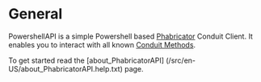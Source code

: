 General
=======

PowershellAPI is a simple Powershell based [Phabricator](https://phacility.com/) Conduit Client.
It enables you to interact with all known [Conduit Methods](https://secure.phabricator.com/conduit/).

To get started read the [about_PhabricatorAPI] (/src/en-US/about_PhabricatorAPI.help.txt) page.
